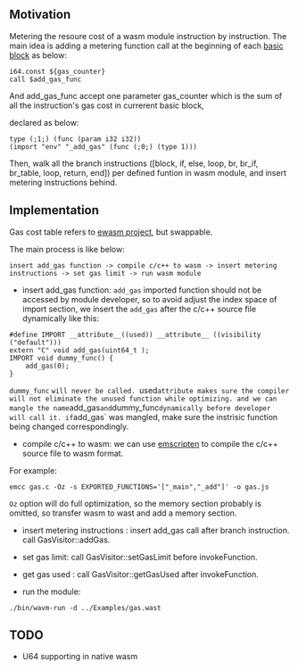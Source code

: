 ## Motivation

Metering the resoure cost of a wasm module instruction by instruction. The main idea is adding a metering function call
at the beginning of each [basic block](https://en.wikipedia.org/wiki/Basic_block) as below:

```
i64.const ${gas_counter}
call $add_gas_func
```

And add_gas_func accept one parameter gas_counter which is the sum of all the instruction's gas cost in currerent basic block, 

declared as below:
```
type (;1;) (func (param i32 i32))
(import "env" "_add_gas" (func (;0;) (type 1)))
```

Then, walk all the branch instructions ([block, if, else, loop, br, br_if, br_table, loop, return, end]) per defined funtion in wasm module,
and insert metering instructions behind.

## Implementation

Gas cost table refers to [ewasm project](https://github.com/ewasm/design/blob/master/determining_wasm_gas_costs.md), but swappable.

The main process is like below:

```
insert add_gas function -> compile c/c++ to wasm -> insert metering instructions -> set gas limit -> run wasm module 
```

* insert add_gas function:  `add_gas` imported function should not be accessed by module developer, so to avoid adjust the index space of import section,
we insert the `add_gas` after the c/c++ source file dynamically like this:

```
#define IMPORT __attribute__((used)) __attribute__ ((visibility ("default")))
extern "C" void add_gas(uint64_t );
IMPORT void dummy_func() {
	add_gas(0);
}
```

`dummy_func` `will never be called.
`used` attribute makes sure the compiler will not eliminate the unused function while optimizing. and we can mangle the name `add_gas` and `dummy_func` dynamically before developer 
will call it.
if `add_gas` was mangled, make sure the instrisic function being changed correspondingly.

* compile c/c++ to wasm:  we can use [emscripten](https://emscripten.org/docs/introducing_emscripten/index.html) to compile the c/c++ source file to wasm format. 

For example:
```
emcc gas.c -Oz -s EXPORTED_FUNCTIONS='["_main","_add"]' -o gas.js
```
`Oz` option will do full optimization, so the memory section probably is omitted, so transfer wasm to wast and add a memory section.

* insert metering instructions : insert add_gas call after branch instruction. call GasVisitor::addGas.

* set gas limit: call GasVisitor::setGasLimit before invokeFunction. 

* get gas used : call GasVisitor::getGasUsed after invokeFunction.

* run the module:  

```
./bin/wavm-run -d ../Examples/gas.wast
```

## TODO

* U64 supporting in native wasm
